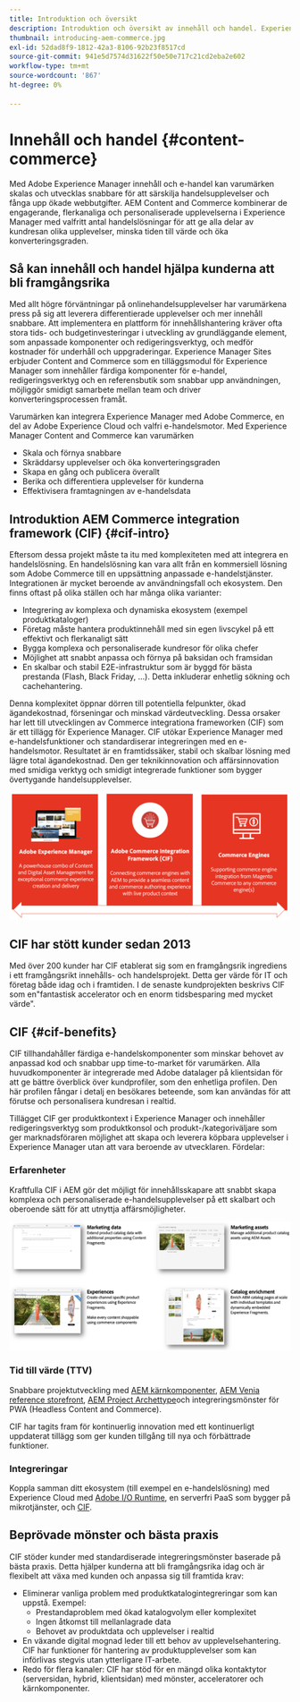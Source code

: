 ```yaml
---
title: Introduktion och översikt
description: Introduktion och översikt av innehåll och handel. Experience Manager Commerce integration framework (CIF) rekommenderas av Adobe att integrera och utöka handelstjänster från Adobe Commerce och andra tredjepartslösningar med Experience Cloud.
thumbnail: introducing-aem-commerce.jpg
exl-id: 52dad8f9-1812-42a3-8106-92b23f8517cd
source-git-commit: 941e5d7574d31622f50e50e717c21cd2eba2e602
workflow-type: tm+mt
source-wordcount: '867'
ht-degree: 0%

---
```


# Innehåll och handel {#content-commerce}

Med Adobe Experience Manager innehåll och e-handel kan varumärken skalas och utvecklas snabbare för att särskilja handelsupplevelser och fånga upp ökade webbutgifter. AEM Content and Commerce kombinerar de engagerande, flerkanaliga och personaliserade upplevelserna i Experience Manager med valfritt antal handelslösningar för att ge alla delar av kundresan olika upplevelser, minska tiden till värde och öka konverteringsgraden.

## Så kan innehåll och handel hjälpa kunderna att bli framgångsrika

Med allt högre förväntningar på onlinehandelsupplevelser har varumärkena press på sig att leverera differentierade upplevelser och mer innehåll snabbare. Att implementera en plattform för innehållshantering kräver ofta stora tids- och budgetinvesteringar i utveckling av grundläggande element, som anpassade komponenter och redigeringsverktyg, och medför kostnader för underhåll och uppgraderingar. Experience Manager Sites erbjuder Content and Commerce som en tilläggsmodul för Experience Manager som innehåller färdiga komponenter för e-handel, redigeringsverktyg och en referensbutik som snabbar upp användningen, möjliggör smidigt samarbete mellan team och driver konverteringsprocessen framåt.

Varumärken kan integrera Experience Manager med Adobe Commerce, en del av Adobe Experience Cloud och valfri e-handelsmotor. Med Experience Manager Content and Commerce kan varumärken

* Skala och förnya snabbare
* Skräddarsy upplevelser och öka konverteringsgraden
* Skapa en gång och publicera överallt
* Berika och differentiera upplevelser för kunderna
* Effektivisera framtagningen av e-handelsdata

## Introduktion AEM Commerce integration framework (CIF) {#cif-intro}

Eftersom dessa projekt måste ta itu med komplexiteten med att integrera en handelslösning. En handelslösning kan vara allt från en kommersiell lösning som Adobe Commerce till en uppsättning anpassade e-handelstjänster. Integrationen är mycket beroende av användningsfall och ekosystem. Den finns oftast på olika ställen och har många olika varianter:

* Integrering av komplexa och dynamiska ekosystem (exempel produktkataloger)
* Företag måste hantera produktinnehåll med sin egen livscykel på ett effektivt och flerkanaligt sätt
* Bygga komplexa och personaliserade kundresor för olika chefer
* Möjlighet att snabbt anpassa och förnya på baksidan och framsidan
* En skalbar och stabil E2E-infrastruktur som är byggd för bästa prestanda (Flash, Black Friday, ...). Detta inkluderar enhetlig sökning och cachehantering.

Denna komplexitet öppnar dörren till potentiella felpunkter, ökad ägandekostnad, förseningar och minskad värdeutveckling. Dessa orsaker har lett till utvecklingen av Commerce integrationa frameworken (CIF) som är ett tillägg för Experience Manager. CIF utökar Experience Manager med e-handelsfunktioner och standardiserar integreringen med en e-handelsmotor. Resultatet är en framtidssäker, stabil och skalbar lösning med lägre total ägandekostnad. Den ger teknikinnovation och affärsinnovation med smidiga verktyg och smidigt integrerade funktioner som bygger övertygande handelsupplevelser.

![CIF Elements](./assets/CIF/CIF_Overview.png)

## CIF har stött kunder sedan 2013

Med över 200 kunder har CIF etablerat sig som en framgångsrik ingrediens i ett framgångsrikt innehålls- och handelsprojekt. Detta ger värde för IT och företag både idag och i framtiden. I de senaste kundprojekten beskrivs CIF som en&quot;fantastisk accelerator och en enorm tidsbesparing med mycket värde&quot;.

## CIF {#cif-benefits}

CIF tillhandahåller färdiga e-handelskomponenter som minskar behovet av anpassad kod och snabbar upp time-to-market för varumärken. Alla huvudkomponenter är integrerade med Adobe datalager på klientsidan för att ge bättre överblick över kundprofiler, som den enhetliga profilen. Den här profilen fångar i detalj en besökares beteende, som kan användas för att förutse och personalisera kundresan i realtid.

Tillägget CIF ger produktkontext i Experience Manager och innehåller redigeringsverktyg som produktkonsol och produkt-/kategoriväljare som ger marknadsföraren möjlighet att skapa och leverera köpbara upplevelser i Experience Manager utan att vara beroende av utvecklaren. Fördelar:

### Erfarenheter

Kraftfulla CIF i AEM gör det möjligt för innehållsskapare att snabbt skapa komplexa och personaliserade e-handelsupplevelser på ett skalbart och oberoende sätt för att utnyttja affärsmöjligheter.

![CIF Elements](./assets/CIF/CIF_Product_Experience_Management.png)

### Tid till värde (TTV)

Snabbare projektutveckling med [AEM kärnkomponenter](https://www.aemcomponents.dev/), [AEM Venia reference storefront](https://github.com/adobe/aem-cif-guides-venia), [AEM Project Archettype](https://experienceleague.adobe.com/docs/experience-manager-core-components/using/developing/archetype/overview.html)och integreringsmönster för PWA (Headless Content and Commerce).

CIF har tagits fram för kontinuerlig innovation med ett kontinuerligt uppdaterat tillägg som ger kunden tillgång till nya och förbättrade funktioner.

### Integreringar

Koppla samman ditt ekosystem (till exempel en e-handelslösning) med Experience Cloud med  [Adobe I/O Runtime](https://www.adobe.io/apis/experienceplatform/runtime.html), en serverfri PaaS som bygger på mikrotjänster, och [CIF](https://github.com/adobe/commerce-cif-graphql-integration-reference).

## Beprövade mönster och bästa praxis

CIF stöder kunder med standardiserade integreringsmönster baserade på bästa praxis. Detta hjälper kunderna att bli framgångsrika idag och är flexibelt att växa med kunden och anpassa sig till framtida krav:

* Eliminerar vanliga problem med produktkatalogintegreringar som kan uppstå. Exempel:
   * Prestandaproblem med ökad katalogvolym eller komplexitet
   * Ingen åtkomst till mellanlagrade data
   * Behovet av produktdata och upplevelser i realtid
* En växande digital mognad leder till ett behov av upplevelsehantering. CIF har funktioner för hantering av produktupplevelser som kan införlivas stegvis utan ytterligare IT-arbete.
* Redo för flera kanaler: CIF har stöd för en mängd olika kontaktytor (serversidan, hybrid, klientsidan) med mönster, acceleratorer och kärnkomponenter.
